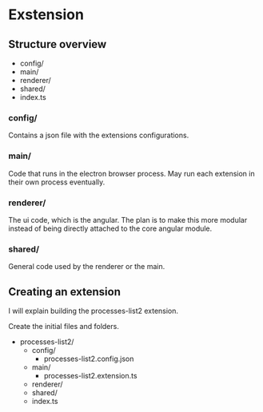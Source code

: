 # Exstension

## Structure overview

- config/
- main/
- renderer/
- shared/
- index.ts

### config/

Contains a json file with the extensions configurations.

### main/

Code that runs in the electron browser process. May run each extension in their own process eventually.

### renderer/

The ui code, which is the angular. The plan is to make this more modular instead of being directly attached to the core angular module.

### shared/

General code used by the renderer or the main.


## Creating an extension

I will explain building the processes-list2 extension.

Create the initial files and folders.

- processes-list2/
  - config/
    - processes-list2.config.json
  - main/
    - processes-list2.extension.ts
  - renderer/
  - shared/
  - index.ts
